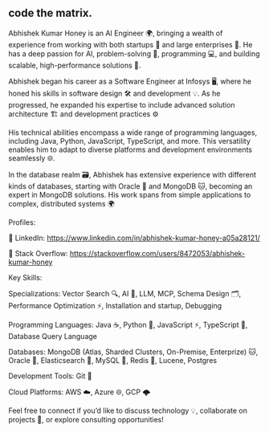 ## code the matrix.

Abhishek Kumar Honey is an AI Engineer 🌍, bringing a wealth of experience from working with both startups 🚀 and large enterprises 🏢. He has a deep passion for AI, problem-solving 🧠, programming 💻, and building scalable, high-performance solutions 🚀.

Abhishek began his career as a Software Engineer at Infosys 🖥️, where he honed his skills in software design 🛠️ and development 💡. As he progressed, he expanded his expertise to include advanced solution architecture 🏗️ and development practices ⚙️

His technical abilities encompass a wide range of programming languages, including Java, Python, JavaScript, TypeScript, and more. This versatility enables him to adapt to diverse platforms and development environments seamlessly 🌐.

In the database realm 🗃️, Abhishek has extensive experience with different kinds of databases, starting with Oracle 🍊 and MongoDB 🐱, becoming an expert in MongoDB solutions. His work spans from simple applications to complex, distributed systems 🌍

Profiles:

🔗 LinkedIn: https://www.linkedin.com/in/abhishek-kumar-honey-a05a28121/

🔗 Stack Overflow: https://stackoverflow.com/users/8472053/abhishek-kumar-honey

Key Skills:

Specializations: Vector Search 🔍, AI 🤖, LLM, MCP, Schema Design 🗂️, Performance Optimization ⚡, Installation and startup, Debugging

Programming Languages: Java ☕, Python 🐍, JavaScript ⚡, TypeScript 📝, Database Query Language

Databases: MongoDB (Atlas, Sharded Clusters, On-Premise, Enterprize) 🐱, Oracle 🍊, Elasticsearch 🔎, MySQL 🐬, Redis 🧭, Lucene, Postgres

Development Tools: Git 🦊

Cloud Platforms: AWS ☁️, Azure 🌐, GCP 🌩️

Feel free to connect if you’d like to discuss technology 💡, collaborate on projects 🌟, or explore consulting opportunities!
<!--
**abhishek-honey/abhishek-honey** is a ✨ _special_ ✨ repository because its `README.md` (this file) appears on your GitHub profile.

Here are some ideas to get you started:

- 🔭 I’m currently working on ...
- 🌱 I’m currently learning ...
- 👯 I’m looking to collaborate on ...
- 🤔 I’m looking for help with ...
- 💬 Ask me about ...
- 📫 How to reach me: ...
- 😄 Pronouns: ...
- ⚡ Fun fact: ...
-->
